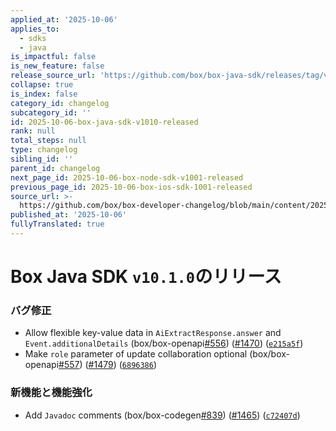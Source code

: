 ```yaml
---
applied_at: '2025-10-06'
applies_to:
  - sdks
  - java
is_impactful: false
is_new_feature: false
release_source_url: 'https://github.com/box/box-java-sdk/releases/tag/v10.1.0'
collapse: true
is_index: false
category_id: changelog
subcategory_id: ''
id: 2025-10-06-box-java-sdk-v1010-released
rank: null
total_steps: null
type: changelog
sibling_id: ''
parent_id: changelog
next_page_id: 2025-10-06-box-node-sdk-v1001-released
previous_page_id: 2025-10-06-box-ios-sdk-1001-released
source_url: >-
  https://github.com/box/box-developer-changelog/blob/main/content/2025/10-06-box-java-sdk-v1010-released.md
published_at: '2025-10-06'
fullyTranslated: true
---
```

# Box Java SDK `v10.1.0`のリリース

### バグ修正

* Allow flexible key-value data in `AiExtractResponse.answer` and `Event.additionalDetails` (box/box-openapi[#556][1]) ([#1470][2]) ([`e215a5f`][3])
* Make `role` parameter of update collaboration optional (box/box-openapi[#557][4]) ([#1479][5]) ([`6896386`][6])

### 新機能と機能強化

* Add `Javadoc` comments (box/box-codegen[#839][7]) ([#1465][8]) ([`c72407d`][9])

[1]: https://github.com/box/box-java-sdk/issues/556

[2]: https://github.com/box/box-java-sdk/issues/1470

[3]: https://github.com/box/box-java-sdk/commit/e215a5f2502e694421a05d8da550d2b305c09460

[4]: https://github.com/box/box-java-sdk/issues/557

[5]: https://github.com/box/box-java-sdk/issues/1479

[6]: https://github.com/box/box-java-sdk/commit/6896386c6086996399066b09b5afc998a5a95ca4

[7]: https://github.com/box/box-java-sdk/issues/839

[8]: https://github.com/box/box-java-sdk/issues/1465

[9]: https://github.com/box/box-java-sdk/commit/c72407dc77cc67f3a178d607a2b1bd4e90e832a8
